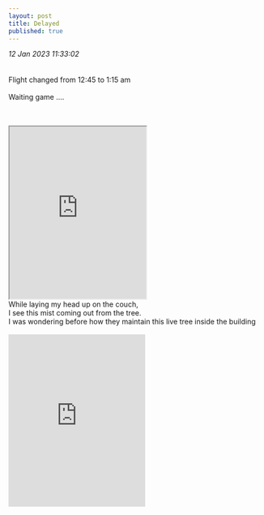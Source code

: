 ```yaml
---
layout: post
title: Delayed
published: true
---
```

_12 Jan 2023 11:33:02_
<br>
<br>
<br>
Flight changed from 12:45 to 1:15 am 
<br>
<br>
Waiting game ....
<br>
<br>
<!--more-->
<br>
<iframe src="https://drive.google.com/file/d/15eNuUukZ2cPY6NXwl7hOSTnWTSm-PCBN/preview" width="270" height="340" allow="autoplay"></iframe>
<br>
While laying my head up on the couch,
<br>
I see this mist coming out from the tree.
<br>
I was wondering before how they maintain this live tree inside the building
<br>
<br>
<iframe width="270" height="340"
src="https://www.youtube.com/embed/tkJ7SkO80fU"
frameborder="0"
allow="accelerometer; autoplay; encrypted-media; gyroscope; picture-in-picture"
allowfullscreen></iframe>
